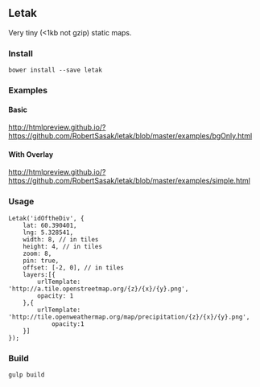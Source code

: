 ## Letak ##

Very tiny (<1kb not gzip) static maps.

### Install
	
	bower install --save letak
### Examples

#### Basic 
http://htmlpreview.github.io/?https://github.com/RobertSasak/letak/blob/master/examples/bgOnly.html

#### With Overlay
http://htmlpreview.github.io/?https://github.com/RobertSasak/letak/blob/master/examples/simple.html
 
### Usage ###

   	Letak('idOftheDiv', {
		lat: 60.390401,
		lng: 5.328541,
		width: 8, // in tiles
		height: 4, // in tiles
		zoom: 8,
		pin: true,
		offset: [-2, 0], // in tiles
		layers:[{
			urlTemplate: 'http://a.tile.openstreetmap.org/{z}/{x}/{y}.png',
			opacity: 1
		},{
			urlTemplate: 'http://tile.openweathermap.org/map/precipitation/{z}/{x}/{y}.png',
				opacity:1
		}]
	});

### Build ###

	gulp build
